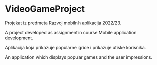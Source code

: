 # VideoGameProject
Projekat iz predmeta Razvoj mobilnih aplikacija 2022/23.

A project developed as assignment in course Mobile application development.

Aplikacija koja prikazuje popularne igrice i prikazuje utiske korisnika.

An application which displays popular games and the user impressions.
